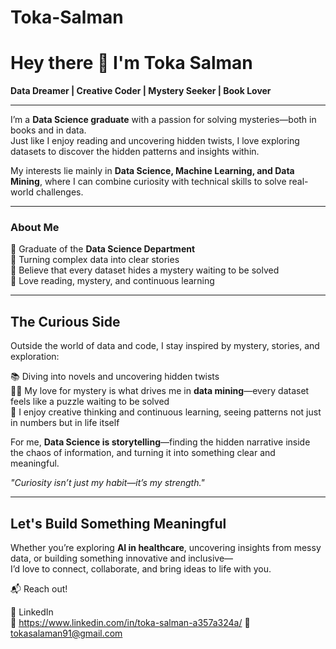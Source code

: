 # Toka-Salman
# Hey there 👋 I'm Toka Salman 
**Data Dreamer | Creative Coder | Mystery Seeker | Book Lover**  


---

I’m a **Data Science graduate** with a passion for solving mysteries—both in books and in data.  
Just like I enjoy reading and uncovering hidden twists, I love exploring datasets to discover the hidden patterns and insights within.  

My interests lie mainly in **Data Science, Machine Learning, and Data Mining**, where I can combine curiosity with technical skills to solve real-world challenges.  

---

### About Me  

🔹 Graduate of the **Data Science Department**  
🔹 Turning complex data into clear stories  
🔹 Believe that every dataset hides a mystery waiting to be solved  
🔹 Love reading, mystery, and continuous learning  

---


## The Curious Side  
Outside the world of data and code, I stay inspired by mystery, stories, and exploration:  

📚 Diving into novels and uncovering hidden twists  
🕵️‍♀️ My love for mystery is what drives me in **data mining**—every dataset feels like a puzzle waiting to be solved  
🎨 I enjoy creative thinking and continuous learning, seeing patterns not just in numbers but in life itself  

For me, **Data Science is storytelling**—finding the hidden narrative inside the chaos of information, and turning it into something clear and meaningful.  

*"Curiosity isn’t just my habit—it’s my strength."*  

---

## Let's Build Something Meaningful  
Whether you’re exploring **AI in healthcare**, uncovering insights from messy data, or building something innovative and inclusive—  
I’d love to connect, collaborate, and bring ideas to life with you.  

📬 Reach out!  

🔗 LinkedIn  
📧 https://www.linkedin.com/in/toka-salman-a357a324a/
📧 tokasalaman91@gmail.com  




